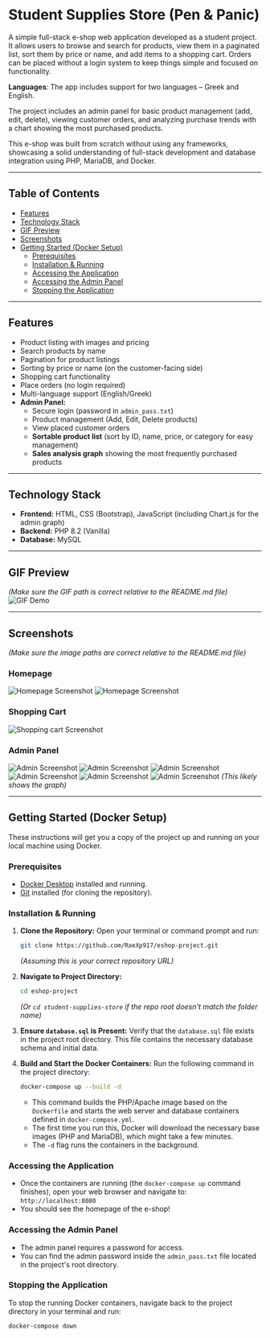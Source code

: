 # Student Supplies Store (Pen & Panic)

A simple full-stack e-shop web application developed as a student project. It allows users to browse and search for products, view them in a paginated list, sort them by price or name, and add items to a shopping cart. Orders can be placed without a login system to keep things simple and focused on functionality.

**Languages**: The app includes support for two languages – Greek and English.

The project includes an admin panel for basic product management (add, edit, delete), viewing customer orders, and analyzing purchase trends with a chart showing the most purchased products.

This e-shop was built from scratch without using any frameworks, showcasing a solid understanding of full-stack development and database integration using PHP, MariaDB, and Docker.

---

## Table of Contents

*   [Features](#features)
*   [Technology Stack](#technology-stack)
*   [GIF Preview](#gif-preview)
*   [Screenshots](#screenshots)
*   [Getting Started (Docker Setup)](#getting-started-docker-setup)
    *   [Prerequisites](#prerequisites)
    *   [Installation & Running](#installation--running)
    *   [Accessing the Application](#accessing-the-application)
    *   [Accessing the Admin Panel](#accessing-the-admin-panel)
    *   [Stopping the Application](#stopping-the-application)

---

## Features

*   Product listing with images and pricing
*   Search products by name
*   Pagination for product listings
*   Sorting by price or name (on the customer-facing side)
*   Shopping cart functionality
*   Place orders (no login required)
*   Multi-language support (English/Greek)
*   **Admin Panel:**
    *   Secure login (password in `admin_pass.txt`)
    *   Product management (Add, Edit, Delete products)
    *   View placed customer orders
    *   **Sortable product list** (sort by ID, name, price, or category for easy management)
    *   **Sales analysis graph** showing the most frequently purchased products

---

## Technology Stack

*   **Frontend:** HTML, CSS (Bootstrap), JavaScript (including Chart.js for the admin graph)
*   **Backend:** PHP 8.2 (Vanilla)
*   **Database:** MySQL

---

## GIF Preview

*(Make sure the GIF path is correct relative to the README.md file)*
![GIF Demo](student-supplies-store/assets/store.gif)

---

## Screenshots

*(Make sure the image paths are correct relative to the README.md file)*

### Homepage
![Homepage Screenshot](student-supplies-store/assets/homepage.JPG)
![Homepage Screenshot](student-supplies-store/assets/homepage_2.JPG)

### Shopping Cart
![Shopping cart Screenshot](student-supplies-store/assets/shoping_cart.JPG)

### Admin Panel
![Admin Screenshot](student-supplies-store/assets/admin_login.JPG)
![Admin Screenshot](student-supplies-store/assets/main_page_admin.JPG)
![Admin Screenshot](student-supplies-store/assets/manage_products.JPG)
![Admin Screenshot](student-supplies-store/assets/add_new_product.JPG)
![Admin Screenshot](student-supplies-store/assets/view_order_panel.JPG)
![Admin Screenshot](student-supplies-store/assets/view_panel.JPG)  *(This likely shows the graph)*

---

## Getting Started (Docker Setup)

These instructions will get you a copy of the project up and running on your local machine using Docker.

### Prerequisites

*   [Docker Desktop](https://www.docker.com/products/docker-desktop/) installed and running.
*   [Git](https://git-scm.com/downloads) installed (for cloning the repository).

### Installation & Running

1.  **Clone the Repository:**
    Open your terminal or command prompt and run:
    ```bash
    git clone https://github.com/RaeXp917/eshop-project.git
    ```
    *(Assuming this is your correct repository URL)*

2.  **Navigate to Project Directory:**
    ```bash
    cd eshop-project
    ```
    *(Or `cd student-supplies-store` if the repo root doesn't match the folder name)*

3.  **Ensure `database.sql` is Present:**
    Verify that the `database.sql` file exists in the project root directory. This file contains the necessary database schema and initial data.

4.  **Build and Start the Docker Containers:**
    Run the following command in the project directory:
    ```bash
    docker-compose up --build -d
    ```
    *   This command builds the PHP/Apache image based on the `Dockerfile` and starts the web server and database containers defined in `docker-compose.yml`.
    *   The first time you run this, Docker will download the necessary base images (PHP and MariaDB), which might take a few minutes.
    *   The `-d` flag runs the containers in the background.

### Accessing the Application

*   Once the containers are running (the `docker-compose up` command finishes), open your web browser and navigate to:
    `http://localhost:8080`
*   You should see the homepage of the e-shop!

### Accessing the Admin Panel

*   The admin panel requires a password for access.
*   You can find the admin password inside the `admin_pass.txt` file located in the project's root directory.

### Stopping the Application

To stop the running Docker containers, navigate back to the project directory in your terminal and run:

```bash
docker-compose down
